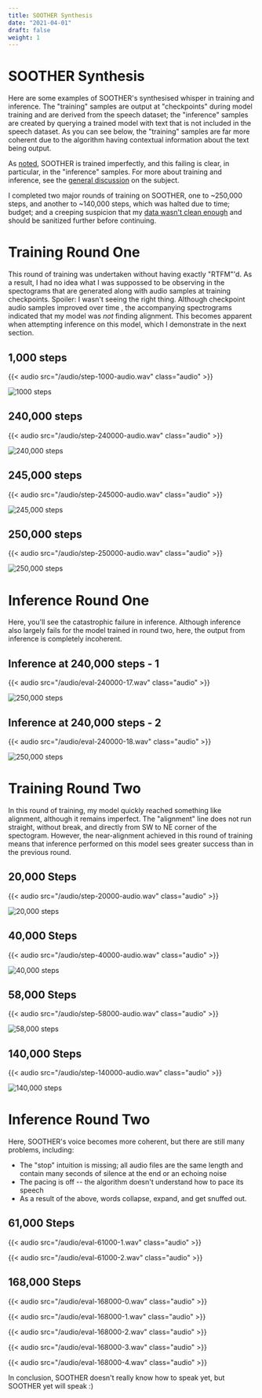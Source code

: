 ```yaml
---
title: SOOTHER Synthesis
date: "2021-04-01"
draft: false
weight: 1
---
```


# SOOTHER Synthesis

Here are some examples of SOOTHER's synthesised whisper in training and inference. The "training" samples are output at "checkpoints" during model training and are derived from the speech dataset; the "inference" samples are created by querying a trained model with text that is not included in the speech dataset. As you can see below, the "training" samples are far more coherent due to the algorithm having contextual information about the text being output. 

As [noted](/about), SOOTHER is trained imperfectly, and this failing is clear, in particular, in the "inference" samples. For more about training and inference, see the [general discussion](/docs/002-training-soother) on the subject. 

I completed two major rounds of training on SOOTHER, one to ~250,000 steps, and another to ~140,000 steps, which was halted due to time; budget; and a creeping suspicion that my [data wasn't clean enough](/docs/001-technical-management-soother-sound#remaining-issues-with-data-quality) and should be sanitized further before continuing.

# Training Round One

This round of training was undertaken without having exactly "RTFM"'d. As a result, I had no idea what I was suppossed to be observing in the spectograms that are generated along with audio samples at training checkpoints. Spoiler: I wasn't seeing the right thing. Although checkpoint audio samples improved over time , the accompanying spectrograms indicated that my model was *not* finding alignment. This becomes apparent when attempting inference on this model, which I demonstrate in the next section. 

## 1,000 steps
{{< audio src="/audio/step-1000-audio.wav" class="audio" >}}

![1000 steps](/images/step-1000-align.png)

## 240,000 steps
{{< audio src="/audio/step-240000-audio.wav" class="audio" >}}

![240,000 steps](/images/step-240000-align.png)

## 245,000 steps
{{< audio src="/audio/step-245000-audio.wav" class="audio" >}}

![245,000 steps](/images/step-245000-align.png)

## 250,000 steps
{{< audio src="/audio/step-250000-audio.wav" class="audio" >}}

![250,000 steps](/images/step-250000-align.png)

# Inference Round One

Here, you'll see the catastrophic failure in inference. Although inference also largely fails for the model trained in round two, here, the output from inference is completely incoherent. 

## Inference at 240,000 steps - 1
{{< audio src="/audio/eval-240000-17.wav" class="audio" >}}

![250,000 steps](/images/eval-240000-17.png)

## Inference at 240,000 steps - 2
{{< audio src="/audio/eval-240000-18.wav" class="audio" >}}

![250,000 steps](/images/eval-240000-18.png)

# Training Round Two

In this round of training, my model quickly reached something like alignment, although it remains imperfect. The "alignment" line does not run straight, without break, and directly from SW to NE corner of the spectogram. However, the near-alignment achieved in this round of training means that inference performed on this model sees greater success than in the previous round. 

## 20,000 Steps

{{< audio src="/audio/step-20000-audio.wav" class="audio" >}}

![20,000 steps](/images/step-20000-align.png)

## 40,000 Steps

{{< audio src="/audio/step-40000-audio.wav" class="audio" >}}

![40,000 steps](/images/step-40000-align.png)

## 58,000 Steps

{{< audio src="/audio/step-58000-audio.wav" class="audio" >}}

![58,000 steps](/images/step-58000-align.png)

## 140,000 Steps

{{< audio src="/audio/step-140000-audio.wav" class="audio" >}}

![140,000 steps](/images/step-140000-align.png)

# Inference Round Two 

Here, SOOTHER's voice becomes more coherent, but there are still many problems, including: 
- The "stop" intuition is missing; all audio files are the same length and contain many seconds of silence at the end or an echoing noise
- The pacing is off -- the algorithm doesn't understand how to pace its speech
- As a result of the above, words collapse, expand, and get snuffed out.


## 61,000 Steps

{{< audio src="/audio/eval-61000-1.wav" class="audio" >}}

{{< audio src="/audio/eval-61000-2.wav" class="audio" >}}

## 168,000 Steps

{{< audio src="/audio/eval-168000-0.wav" class="audio" >}}

{{< audio src="/audio/eval-168000-1.wav" class="audio" >}}

{{< audio src="/audio/eval-168000-2.wav" class="audio" >}}

{{< audio src="/audio/eval-168000-3.wav" class="audio" >}}

{{< audio src="/audio/eval-168000-4.wav" class="audio" >}}

In conclusion, SOOTHER doesn't really know how to speak yet, but SOOTHER yet will speak :) 
